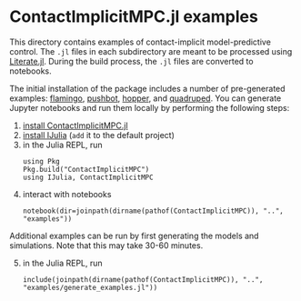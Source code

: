 # ContactImplicitMPC.jl examples

This directory contains examples of contact-implicit model-predictive control.
The `.jl` files in each subdirectory are meant to be processed using [Literate.jl](https://github.com/fredrikekre/Literate.jl).
During the build process, the `.jl` files are converted to notebooks. 

The initial installation of the package includes a number of pre-generated examples: [flamingo](examples/flamingo/flat.jl), [pushbot](examples/pushbot/push_recovery.jl), [hopper](examples/hopper/flat.jl), and [quadruped](examples/quadruped/flat.jl). You can generate Jupyter notebooks and run them locally by performing the following steps:

1. [install ContactImplicitMPC.jl](https://github.com/thowell/ContactImplicitMPC.jl)
2. [install IJulia](https://github.com/JuliaLang/IJulia.jl) (`add` it to the default project)
3. in the Julia REPL, run
   ```
   using Pkg
   Pkg.build("ContactImplicitMPC")
   using IJulia, ContactImplicitMPC
   ```
4. interact with notebooks
   ```
   notebook(dir=joinpath(dirname(pathof(ContactImplicitMPC)), "..", "examples"))
   ```

Additional examples can be run by first generating the models and simulations. Note that this may take 30-60 minutes.

5. in the Julia REPL, run 
   ```
   include(joinpath(dirname(pathof(ContactImplicitMPC)), "..", "examples/generate_examples.jl"))
   ```